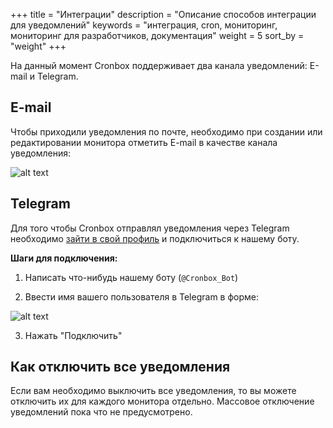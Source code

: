+++
title = "Интеграции"
description = "Описание способов интеграции для уведомлений"
keywords = "интеграция, cron, мониторинг, мониторинг для разработчиков, документация"
weight = 5
sort_by = "weight"
+++

На данный момент Cronbox поддерживает два канала уведомлений: E-mail и Telegram.

## E-mail

Чтобы приходили уведомления по почте, необходимо при создании или редактировании монитора
отметить E-mail в качестве канала уведомления:

![alt text](/images/integration/email.png "Канал уведомлений по E-mail")

## Telegram

Для того чтобы Cronbox отправлял уведомления через Telegram 
необходимо [зайти в свой профиль](https://cp.cronbox.ru/profile) и подключиться к нашему боту.

**Шаги для подключения:**

1. Написать что-нибудь нашему боту (`@Cronbox_Bot`)

2. Ввести имя вашего пользователя в Telegram в форме:

![alt text](/images/integration/telegram_form.png "Форма интеграции с Telegram")

3. Нажать "Подключить"

## Как отключить все уведомления

Если вам необходимо выключить все уведомления, то вы можете отключить их для каждого монитора отдельно.
Массовое отключение уведомлений пока что не предусмотрено.
